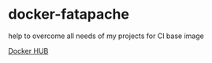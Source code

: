 # docker-fatapache

help to overcome all needs of my projects for CI base image

[Docker HUB](https://hub.docker.com/r/lganee/fatapache)
